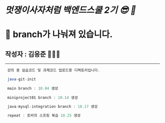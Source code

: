# ***멋쟁이사자처럼 백엔드스쿨 2기 😎 🦁***
# 🚫 branch가 나눠져 있습니다.

## 작성자 : 김응준 🧑🏻‍💻 


---

```java 
 강의 중 실습코드 및 과제코드 업로드용 디렉토리입니다.

 java-git-init 
 
 main branch : 10.04 생성
 
 miniproject01 branch : 10.14 생성
 
 java-mysql-integration branch : 10.17 생성

 repeat : 토비의 스프링 복습 10.25 생성
```
